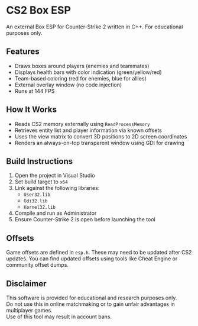 # CS2 Box ESP

An external Box ESP for Counter-Strike 2 written in C++.
For educational purposes only.

## Features

- Draws boxes around players (enemies and teammates)
- Displays health bars with color indication (green/yellow/red)
- Team-based coloring (red for enemies, blue for allies)
- External overlay window (no code injection)
- Runs at 144 FPS

## How It Works

- Reads CS2 memory externally using `ReadProcessMemory`
- Retrieves entity list and player information via known offsets
- Uses the view matrix to convert 3D positions to 2D screen coordinates
- Renders an always-on-top transparent window using GDI for drawing

## Build Instructions

1. Open the project in Visual Studio
2. Set build target to `x64`
3. Link against the following libraries:
   - `User32.lib`
   - `Gdi32.lib`
   - `Kernel32.lib`
4. Compile and run as Administrator
5. Ensure Counter-Strike 2 is open before launching the tool

## Offsets

Game offsets are defined in `esp.h`. These may need to be updated after CS2 updates. You can find updated offsets using tools like Cheat Engine or community offset dumps.

## Disclaimer

This software is provided for educational and research purposes only.  
Do not use this in online matchmaking or to gain unfair advantages in multiplayer games.  
Use of this tool may result in account bans.
